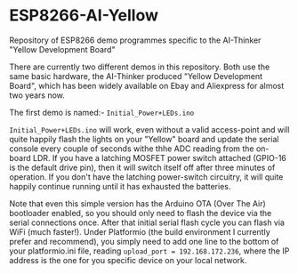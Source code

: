 # ESP8266-AI-Yellow
Repository of ESP8266 demo programmes specific to the AI-Thinker "Yellow Development Board"

There are currently two different demos in this repository.  Both use the same basic hardware, the AI-Thinker produced "Yellow Development Board", which has been widely available on Ebay and Aliexpress for almost two years now.

The first demo is named:- `Initial_Power+LEDs.ino`

`Initial_Power+LEDs.ino` will work, even without a valid access-point and will quite happily flash the lights on your "Yellow" board and update the serial console every couple of seconds withe thhe ADC reading from the on-board LDR.  If you have a latching MOSFET power switch attached (GPIO-16 is the default drive pin), then it will switch itself off after three minutes of operation.  If you don't have the latching power-switch circuitry, it will quite happily continue running until it has exhausted the batteries.


Note that even this simple version has the Arduino OTA (Over The Air) bootloader enabled, so you should only need to flash the device via the serial connections once.  After that initial serial flash cycle you can flash via WiFi (much faster!).  Under Platformio (the build environment I currently prefer and recommend), you simply need to add one line to the bottom of your platformio.ini file, reading `upload_port = 192.168.172.236`, where the IP address is the one for you specific device on your local network.


